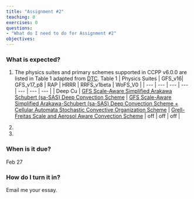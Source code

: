 ```yaml
---
title: "Assignment #2"
teaching: 0
exercises: 0
questions:
- "What do I need to do for Assignment #2"
objectives:
---
```


### What is expected?

1. The physics suites and primary schemes supported in CCPP v6.0.0 are listed in Table 1 adapted from [DTC](https://dtcenter.ucar.edu/GMTB/v6.0.0/sci_doc/allscheme_page.html).
Table 1
| Physics Suites | GFS_v16| GFS_v17_p8 | RAP | HRRR | RRFS_v1beta | WoFS_V0 |
| --- | --- | --- | --- | --- | --- | --- |
| Deep Cu | [GFS Scale-Aware Simplified Arakawa Schubert (sa-SAS) Deep Convection Scheme](https://dtcenter.ucar.edu/GMTB/v6.0.0/sci_doc/_g_f_s__s_a_m_fdeep.html) | [GFS Scale-Aware Simplified Arakawa-Schubert (sa-SAS) Deep Convection Scheme + Cellular Automata Stochastic Convective Organization Scheme](https://dtcenter.ucar.edu/GMTB/v6.0.0/sci_doc/_g_f_s__s_a_m_fdeep.html#ca_page) | [Grell-Freitas Scale and Aerosol Aware Convection Scheme](https://dtcenter.ucar.edu/GMTB/v6.0.0/sci_doc/_c_u__g_f.html) | off | off | off | 

2. 

3. 


### When is it due?
Feb 27

### How do I turn it in?
Email me your essay.
